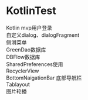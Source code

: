 # KotlinTest

Kotlin mvp用户登录  
自定义dialog、dialogFragment  
侧滑菜单  
GreenDao数据库  
DBFlow数据库  
SharedPreferences使用  
RecyclerView  
BottomNaigationBar 底部导航栏  
Tablayout  
图片轮播  


